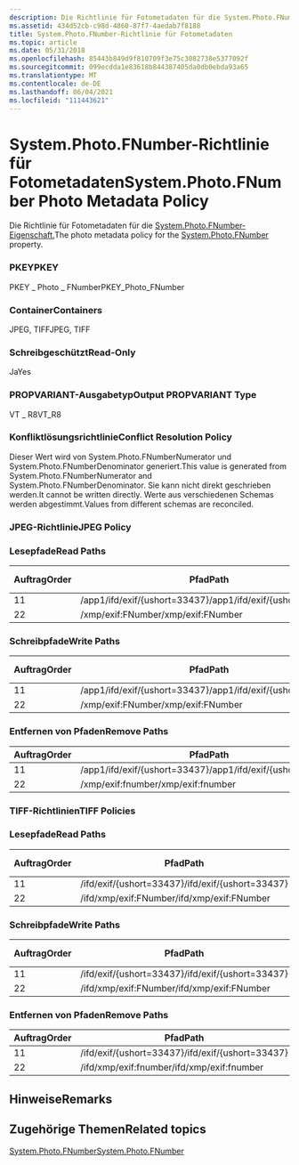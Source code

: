 ```yaml
---
description: Die Richtlinie für Fotometadaten für die System.Photo.FNumber-Eigenschaft.
ms.assetid: 434d52cb-c98d-4860-87f7-4aedab7f8188
title: System.Photo.FNumber-Richtlinie für Fotometadaten
ms.topic: article
ms.date: 05/31/2018
ms.openlocfilehash: 85443b849d9f810709f3e75c3082738e5377092f
ms.sourcegitcommit: 099ecdda1e83618b844387405da0db0ebda93a65
ms.translationtype: MT
ms.contentlocale: de-DE
ms.lasthandoff: 06/04/2021
ms.locfileid: "111443621"
---
```

# <a name="systemphotofnumber-photo-metadata-policy"></a><span data-ttu-id="099e6-103">System.Photo.FNumber-Richtlinie für Fotometadaten</span><span class="sxs-lookup"><span data-stu-id="099e6-103">System.Photo.FNumber Photo Metadata Policy</span></span>

<span data-ttu-id="099e6-104">Die Richtlinie für Fotometadaten für die [System.Photo.FNumber-Eigenschaft.](../properties/props-system-photo-fnumber.md)</span><span class="sxs-lookup"><span data-stu-id="099e6-104">The photo metadata policy for the [System.Photo.FNumber](../properties/props-system-photo-fnumber.md) property.</span></span>

### <a name="pkey"></a><span data-ttu-id="099e6-105">PKEY</span><span class="sxs-lookup"><span data-stu-id="099e6-105">PKEY</span></span>

<span data-ttu-id="099e6-106">PKEY \_ Photo \_ FNumber</span><span class="sxs-lookup"><span data-stu-id="099e6-106">PKEY\_Photo\_FNumber</span></span>

### <a name="containers"></a><span data-ttu-id="099e6-107">Container</span><span class="sxs-lookup"><span data-stu-id="099e6-107">Containers</span></span>

<span data-ttu-id="099e6-108">JPEG, TIFF</span><span class="sxs-lookup"><span data-stu-id="099e6-108">JPEG, TIFF</span></span>

### <a name="read-only"></a><span data-ttu-id="099e6-109">Schreibgeschützt</span><span class="sxs-lookup"><span data-stu-id="099e6-109">Read-Only</span></span>

<span data-ttu-id="099e6-110">Ja</span><span class="sxs-lookup"><span data-stu-id="099e6-110">Yes</span></span>

### <a name="output-propvariant-type"></a><span data-ttu-id="099e6-111">PROPVARIANT-Ausgabetyp</span><span class="sxs-lookup"><span data-stu-id="099e6-111">Output PROPVARIANT Type</span></span>

<span data-ttu-id="099e6-112">VT \_ R8</span><span class="sxs-lookup"><span data-stu-id="099e6-112">VT\_R8</span></span>

### <a name="conflict-resolution-policy"></a><span data-ttu-id="099e6-113">Konfliktlösungsrichtlinie</span><span class="sxs-lookup"><span data-stu-id="099e6-113">Conflict Resolution Policy</span></span>

<span data-ttu-id="099e6-114">Dieser Wert wird von System.Photo.FNumberNumerator und System.Photo.FNumberDenominator generiert.</span><span class="sxs-lookup"><span data-stu-id="099e6-114">This value is generated from System.Photo.FNumberNumerator and System.Photo.FNumberDenominator.</span></span> <span data-ttu-id="099e6-115">Sie kann nicht direkt geschrieben werden.</span><span class="sxs-lookup"><span data-stu-id="099e6-115">It cannot be written directly.</span></span> <span data-ttu-id="099e6-116">Werte aus verschiedenen Schemas werden abgestimmt.</span><span class="sxs-lookup"><span data-stu-id="099e6-116">Values from different schemas are reconciled.</span></span>

### <a name="jpeg-policy"></a><span data-ttu-id="099e6-117">JPEG-Richtlinie</span><span class="sxs-lookup"><span data-stu-id="099e6-117">JPEG Policy</span></span>

### <a name="read-paths"></a><span data-ttu-id="099e6-118">Lesepfade</span><span class="sxs-lookup"><span data-stu-id="099e6-118">Read Paths</span></span>



| <span data-ttu-id="099e6-119">Auftrag</span><span class="sxs-lookup"><span data-stu-id="099e6-119">Order</span></span> | <span data-ttu-id="099e6-120">Pfad</span><span class="sxs-lookup"><span data-stu-id="099e6-120">Path</span></span>                          | <span data-ttu-id="099e6-121">Datenträgerformat</span><span class="sxs-lookup"><span data-stu-id="099e6-121">Disk Format</span></span> |
|-------|-------------------------------|-------------|
| <span data-ttu-id="099e6-122">1</span><span class="sxs-lookup"><span data-stu-id="099e6-122">1</span></span>     | <span data-ttu-id="099e6-123">/app1/ifd/exif/{ushort=33437}</span><span class="sxs-lookup"><span data-stu-id="099e6-123">/app1/ifd/exif/{ushort=33437}</span></span> |             |
| <span data-ttu-id="099e6-124">2</span><span class="sxs-lookup"><span data-stu-id="099e6-124">2</span></span>     | <span data-ttu-id="099e6-125">/xmp/exif:FNumber</span><span class="sxs-lookup"><span data-stu-id="099e6-125">/xmp/exif:FNumber</span></span>             |             |



 

### <a name="write-paths"></a><span data-ttu-id="099e6-126">Schreibpfade</span><span class="sxs-lookup"><span data-stu-id="099e6-126">Write Paths</span></span>



| <span data-ttu-id="099e6-127">Auftrag</span><span class="sxs-lookup"><span data-stu-id="099e6-127">Order</span></span> | <span data-ttu-id="099e6-128">Pfad</span><span class="sxs-lookup"><span data-stu-id="099e6-128">Path</span></span>                          | <span data-ttu-id="099e6-129">Datenträgerformat</span><span class="sxs-lookup"><span data-stu-id="099e6-129">Disk Format</span></span> |
|-------|-------------------------------|-------------|
| <span data-ttu-id="099e6-130">1</span><span class="sxs-lookup"><span data-stu-id="099e6-130">1</span></span>     | <span data-ttu-id="099e6-131">/app1/ifd/exif/{ushort=33437}</span><span class="sxs-lookup"><span data-stu-id="099e6-131">/app1/ifd/exif/{ushort=33437}</span></span> |             |
| <span data-ttu-id="099e6-132">2</span><span class="sxs-lookup"><span data-stu-id="099e6-132">2</span></span>     | <span data-ttu-id="099e6-133">/xmp/exif:FNumber</span><span class="sxs-lookup"><span data-stu-id="099e6-133">/xmp/exif:FNumber</span></span>             |             | 
 

### <a name="remove-paths"></a><span data-ttu-id="099e6-134">Entfernen von Pfaden</span><span class="sxs-lookup"><span data-stu-id="099e6-134">Remove Paths</span></span>



| <span data-ttu-id="099e6-135">Auftrag</span><span class="sxs-lookup"><span data-stu-id="099e6-135">Order</span></span> | <span data-ttu-id="099e6-136">Pfad</span><span class="sxs-lookup"><span data-stu-id="099e6-136">Path</span></span>                          |
|-------|-------------------------------|
| <span data-ttu-id="099e6-137">1</span><span class="sxs-lookup"><span data-stu-id="099e6-137">1</span></span>     | <span data-ttu-id="099e6-138">/app1/ifd/exif/{ushort=33437}</span><span class="sxs-lookup"><span data-stu-id="099e6-138">/app1/ifd/exif/{ushort=33437}</span></span> |
| <span data-ttu-id="099e6-139">2</span><span class="sxs-lookup"><span data-stu-id="099e6-139">2</span></span>     | <span data-ttu-id="099e6-140">/xmp/exif:fnumber</span><span class="sxs-lookup"><span data-stu-id="099e6-140">/xmp/exif:fnumber</span></span>             |



 

### <a name="tiff-policies"></a><span data-ttu-id="099e6-141">TIFF-Richtlinien</span><span class="sxs-lookup"><span data-stu-id="099e6-141">TIFF Policies</span></span>

### <a name="read-paths"></a><span data-ttu-id="099e6-142">Lesepfade</span><span class="sxs-lookup"><span data-stu-id="099e6-142">Read Paths</span></span>



| <span data-ttu-id="099e6-143">Auftrag</span><span class="sxs-lookup"><span data-stu-id="099e6-143">Order</span></span> | <span data-ttu-id="099e6-144">Pfad</span><span class="sxs-lookup"><span data-stu-id="099e6-144">Path</span></span>                     | <span data-ttu-id="099e6-145">Datenträgerformat</span><span class="sxs-lookup"><span data-stu-id="099e6-145">Disk Format</span></span> |
|-------|--------------------------|-------------|
| <span data-ttu-id="099e6-146">1</span><span class="sxs-lookup"><span data-stu-id="099e6-146">1</span></span>     | <span data-ttu-id="099e6-147">/ifd/exif/{ushort=33437}</span><span class="sxs-lookup"><span data-stu-id="099e6-147">/ifd/exif/{ushort=33437}</span></span> |             |
| <span data-ttu-id="099e6-148">2</span><span class="sxs-lookup"><span data-stu-id="099e6-148">2</span></span>     | <span data-ttu-id="099e6-149">/ifd/xmp/exif:FNumber</span><span class="sxs-lookup"><span data-stu-id="099e6-149">/ifd/xmp/exif:FNumber</span></span>    |             |



 

### <a name="write-paths"></a><span data-ttu-id="099e6-150">Schreibpfade</span><span class="sxs-lookup"><span data-stu-id="099e6-150">Write Paths</span></span>



| <span data-ttu-id="099e6-151">Auftrag</span><span class="sxs-lookup"><span data-stu-id="099e6-151">Order</span></span> | <span data-ttu-id="099e6-152">Pfad</span><span class="sxs-lookup"><span data-stu-id="099e6-152">Path</span></span>                     | <span data-ttu-id="099e6-153">Datenträgerformat</span><span class="sxs-lookup"><span data-stu-id="099e6-153">Disk Format</span></span> |
|-------|--------------------------|-------------|
| <span data-ttu-id="099e6-154">1</span><span class="sxs-lookup"><span data-stu-id="099e6-154">1</span></span>     | <span data-ttu-id="099e6-155">/ifd/exif/{ushort=33437}</span><span class="sxs-lookup"><span data-stu-id="099e6-155">/ifd/exif/{ushort=33437}</span></span> |             |
| <span data-ttu-id="099e6-156">2</span><span class="sxs-lookup"><span data-stu-id="099e6-156">2</span></span>     | <span data-ttu-id="099e6-157">/ifd/xmp/exif:FNumber</span><span class="sxs-lookup"><span data-stu-id="099e6-157">/ifd/xmp/exif:FNumber</span></span>    |             |



 

### <a name="remove-paths"></a><span data-ttu-id="099e6-158">Entfernen von Pfaden</span><span class="sxs-lookup"><span data-stu-id="099e6-158">Remove Paths</span></span>



| <span data-ttu-id="099e6-159">Auftrag</span><span class="sxs-lookup"><span data-stu-id="099e6-159">Order</span></span> | <span data-ttu-id="099e6-160">Pfad</span><span class="sxs-lookup"><span data-stu-id="099e6-160">Path</span></span>                     |
|-------|--------------------------|
| <span data-ttu-id="099e6-161">1</span><span class="sxs-lookup"><span data-stu-id="099e6-161">1</span></span>     | <span data-ttu-id="099e6-162">/ifd/exif/{ushort=33437}</span><span class="sxs-lookup"><span data-stu-id="099e6-162">/ifd/exif/{ushort=33437}</span></span> |
| <span data-ttu-id="099e6-163">2</span><span class="sxs-lookup"><span data-stu-id="099e6-163">2</span></span>     | <span data-ttu-id="099e6-164">/ifd/xmp/exif:fnumber</span><span class="sxs-lookup"><span data-stu-id="099e6-164">/ifd/xmp/exif:fnumber</span></span>    |



 

## <a name="remarks"></a><span data-ttu-id="099e6-165">Hinweise</span><span class="sxs-lookup"><span data-stu-id="099e6-165">Remarks</span></span>

## <a name="related-topics"></a><span data-ttu-id="099e6-166">Zugehörige Themen</span><span class="sxs-lookup"><span data-stu-id="099e6-166">Related topics</span></span>

<dl> <dt>

[<span data-ttu-id="099e6-167">System.Photo.FNumber</span><span class="sxs-lookup"><span data-stu-id="099e6-167">System.Photo.FNumber</span></span>](../properties/props-system-photo-fnumber.md)
</dt> </dl>

 

 
